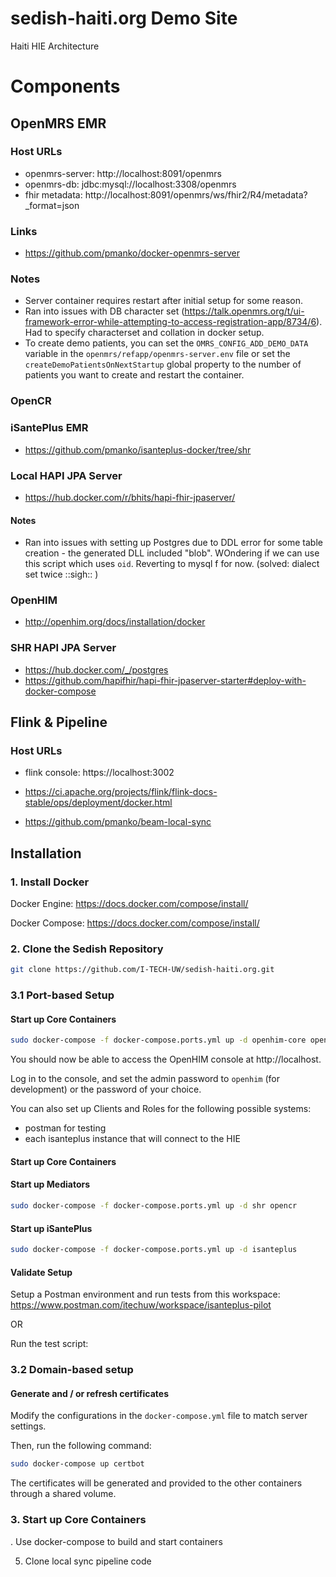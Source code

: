 # sedish-haiti.org Demo Site

Haiti HIE Architecture
# Components

## OpenMRS EMR
### Host URLs
- openmrs-server: http://localhost:8091/openmrs
- openmrs-db: jdbc:mysql://localhost:3308/openmrs
- fhir metadata: http://localhost:8091/openmrs/ws/fhir2/R4/metadata?_format=json

### Links
- https://github.com/pmanko/docker-openmrs-server

### Notes
- Server container requires restart after initial setup for some reason. 
- Ran into issues with DB character set (https://talk.openmrs.org/t/ui-framework-error-while-attempting-to-access-registration-app/8734/6).
  Had to specify characterset and collation in docker setup.
- To create demo patients, you can set the `OMRS_CONFIG_ADD_DEMO_DATA` variable in the `openmrs/refapp/openmrs-server.env` file
  or set the `createDemoPatientsOnNextStartup` global property to the number of patients you want to create and restart the 
  container.

### OpenCR

### iSantePlus EMR
- https://github.com/pmanko/isanteplus-docker/tree/shr


### Local HAPI JPA Server
- https://hub.docker.com/r/bhits/hapi-fhir-jpaserver/

#### Notes
- Ran into issues with setting up Postgres due to DDL error for some table creation - the 
  generated DLL included "blob". WOndering if we can use this script which uses `oid`. Reverting to mysql f
  for now. (solved: dialect set twice ::sigh:: ) 

### OpenHIM
- http://openhim.org/docs/installation/docker

### SHR HAPI JPA Server
- https://hub.docker.com/_/postgres
- https://github.com/hapifhir/hapi-fhir-jpaserver-starter#deploy-with-docker-compose

## Flink & Pipeline

### Host URLs
- flink console: https://localhost:3002

- https://ci.apache.org/projects/flink/flink-docs-stable/ops/deployment/docker.html
- https://github.com/pmanko/beam-local-sync



## Installation
### 1. Install Docker

Docker Engine:
https://docs.docker.com/compose/install/

Docker Compose:
https://docs.docker.com/compose/install/


### 2. Clone the Sedish Repository

```sh
git clone https://github.com/I-TECH-UW/sedish-haiti.org.git
```

### 3.1 Port-based Setup

#### Start up Core Containers
```sh
sudo docker-compose -f docker-compose.ports.yml up -d openhim-core openhim-console mongo-db
```
You should now be able to access the OpenHIM console at http://localhost. 

Log in to the console, and set the admin password to `openhim` (for development) or the password of your choice.

You can also set up Clients and Roles for the following possible systems:
- postman for testing
- each isanteplus instance that will connect to the HIE

#### Start up Core Containers

#### Start up Mediators

```sh
sudo docker-compose -f docker-compose.ports.yml up -d shr opencr
```



#### Start up iSantePlus
```sh
sudo docker-compose -f docker-compose.ports.yml up -d isanteplus
```

#### Validate Setup
Setup a Postman environment and run tests from this workspace: https://www.postman.com/itechuw/workspace/isanteplus-pilot

OR

Run the test script:



### 3.2 Domain-based setup

#### Generate and / or refresh certificates
Modify the configurations in the `docker-compose.yml` file to match server settings.

Then, run the following command:

```sh
sudo docker-compose up certbot
```

The certificates will be generated and provided to the other containers through a shared volume.
### 3. Start up Core Containers

. Use docker-compose to build and start containers

5. Clone local sync pipeline code

